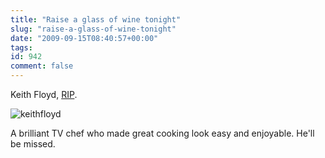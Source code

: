 ```yaml
---
title: "Raise a glass of wine tonight"
slug: "raise-a-glass-of-wine-tonight"
date: "2009-09-15T08:40:57+00:00"
tags:
id: 942
comment: false
---
```


Keith Floyd, [RIP](http://news.bbc.co.uk/2/hi/uk_news/8256260.stm).

![keithfloyd](https://s3-eu-west-1.amazonaws.com/conoroneill.com/wp-content/uploads/2009/09/keithfloyd.jpg "keithfloyd")

A brilliant TV chef who made great cooking look easy and enjoyable. He'll be missed.

